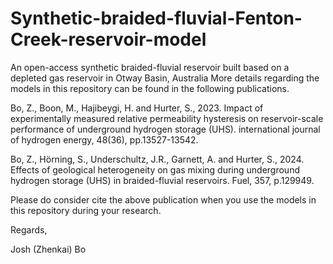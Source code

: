 # Synthetic-braided-fluvial-Fenton-Creek-reservoir-model
An open-access synthetic braided-fluvial reservoir built based on a depleted gas reservoir in Otway Basin, Australia
More details regarding the models in this repository can be found in the following publications. 

Bo, Z., Boon, M., Hajibeygi, H. and Hurter, S., 2023. Impact of experimentally measured relative permeability hysteresis on reservoir-scale performance of underground hydrogen storage (UHS). international journal of hydrogen energy, 48(36), pp.13527-13542.

Bo, Z., Hörning, S., Underschultz, J.R., Garnett, A. and Hurter, S., 2024. Effects of geological heterogeneity on gas mixing during underground hydrogen storage (UHS) in braided-fluvial reservoirs. Fuel, 357, p.129949.

Please do consider cite the above publication when you use the models in this repository during your research. 

 Regards,

 Josh (Zhenkai) Bo
